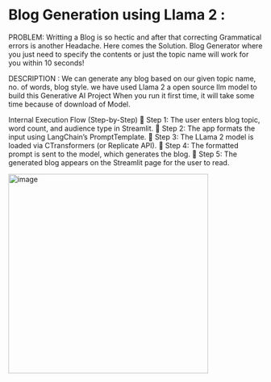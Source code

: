 # Blog Generation using Llama 2 :

PROBLEM:
Writting a Blog is so hectic and after that correcting Grammatical errors is another Headache. Here comes the Solution. Blog Generator where you just need to specify the contents or just the topic name will work for you within 10 seconds!

DESCRIPTION :
We can generate any blog based on our given topic name, no. of words, blog style. we have used Llama 2 a open source llm model to build this Generative AI Project When you run it first time, it will take some time because of download of Model.


Internal Execution Flow (Step-by-Step)
📌 Step 1: The user enters blog topic, word count, and audience type in Streamlit.
📌 Step 2: The app formats the input using LangChain’s PromptTemplate.
📌 Step 3: The LLama 2 model is loaded via CTransformers (or Replicate API).
📌 Step 4: The formatted prompt is sent to the model, which generates the blog.
📌 Step 5: The generated blog appears on the Streamlit page for the user to read.

<img width="396" alt="image" src="https://github.com/user-attachments/assets/f43b6f62-db66-4981-9a9d-2b94df56a87d" />




